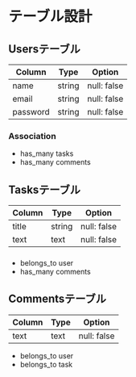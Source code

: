 # テーブル設計

## Usersテーブル

| Column   | Type   | Option      |
| -------- | ------ | ----------- |
| name     | string | null: false |
| email    | string | null: false |
| password | string | null: false |

### Association

- has_many tasks
- has_many comments

## Tasksテーブル

| Column | Type   | Option      |
| ------ | ------ | ----------- |
| title  | string | null: false |
| text   | text   | null: false |

###

- belongs_to user
- has_many comments

## Commentsテーブル

| Column | Type | Option      | 
| ------ | ---- | ----------- |
| text   | text | null: false |

- belongs_to user
- belongs_to task

